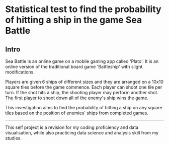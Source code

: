 # Statistical test to find the probability of hitting a ship in the game Sea Battle

## Intro

Sea Battle is an online game on a mobile gaming app called 'Plato'. It is an online version of the traditional board game 'Battleship' with slight modifications.

Players are given 6 ships of different sizes and they are arranged on a 10x10 square tiles before the game commence. Each player can shoot one tile per turn. If the shot hits a ship, the shooting player may perform another shot. The first player to shoot down all of the enemy's ship wins the game.

This investigation aims to find the probability of hitting a ship on any square tiles based on the position of enemies' ships from completed games.

----------------------------------------------------------------------------------

This self project is a revision for my coding proficiency and data visualisation, while also practicing data science and analysis skill from my studies.
